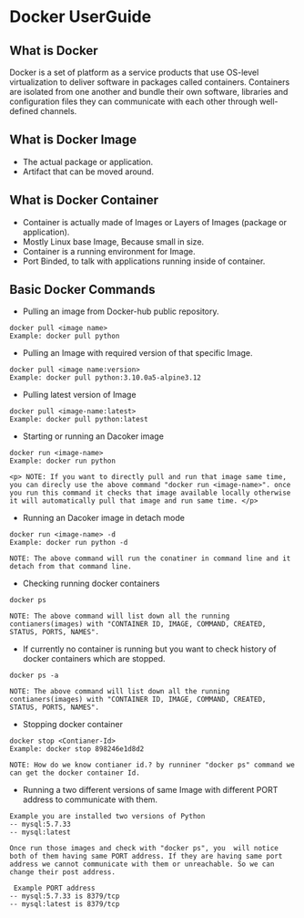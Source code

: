 # Docker UserGuide

## What is Docker
<p>Docker is a set of platform as a service products that use OS-level
virtualization to deliver software in packages called containers. 
Containers are isolated from one another and bundle their own software,
libraries and configuration files they can communicate with each other
through well-defined channels.</p>

## What is Docker Image
- The actual package or application.
- Artifact that can be moved around.

## What is Docker Container
- Container is actually made of Images or Layers of Images (package or application).
- Mostly Linux base Image, Because small in size.
- Container is a running environment for Image.
- Port Binded, to talk with applications running inside of container.

## Basic Docker Commands
- Pulling an image from Docker-hub public repository.
```
docker pull <image name>
Example: docker pull python 
```

- Pulling an Image with required version of that specific Image.
```
docker pull <image name:version>
Example: docker pull python:3.10.0a5-alpine3.12 
```

- Pulling latest version of Image
```
docker pull <image-name:latest>
Example: docker pull python:latest
```

- Starting or running an Dacoker image
```
docker run <image-name>
Example: docker run python

<p> NOTE: If you want to directly pull and run that image same time, you can direcly use the above command "docker run <image-name>". once you run this command it checks that image available locally otherwise it will automatically pull that image and run same time. </p>
```

- Running an Dacoker image in detach mode
```
docker run <image-name> -d
Example: docker run python -d

NOTE: The above command will run the conatiner in command line and it detach from that command line.
```

- Checking running docker containers
```
docker ps

NOTE: The above command will list down all the running contianers(images) with "CONTAINER ID, IMAGE, COMMAND, CREATED, STATUS, PORTS, NAMES".
```

- If currently no container is running but you want to check history of docker containers which are stopped.
```
docker ps -a

NOTE: The above command will list down all the running contianers(images) with "CONTAINER ID, IMAGE, COMMAND, CREATED, STATUS, PORTS, NAMES".
```

- Stopping docker container
```
docker stop <Contianer-Id>
Example: docker stop 898246e1d8d2

NOTE: How do we know contianer id.? by runniner "docker ps" command we can get the docker container Id.
```

- Running a two different versions of same Image with different PORT address to communicate with them.
```
Example you are installed two versions of Python
-- mysql:5.7.33
-- mysql:latest

Once run those images and check with "docker ps", you  will notice both of them having same PORT address. If they are having same port address we cannot communicate with them or unreachable. So we can change their post address.
 
 Example PORT address 
-- mysql:5.7.33 is 8379/tcp
-- mysql:latest is 8379/tcp

